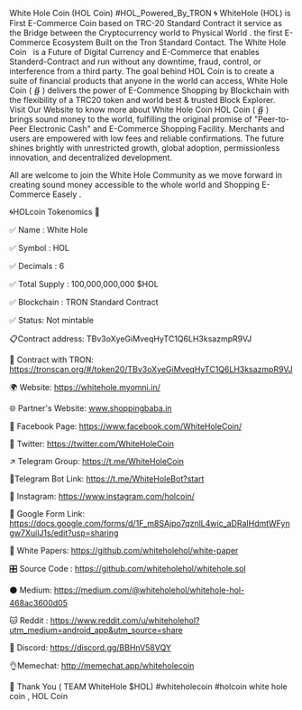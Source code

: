White Hole Coin (HOL Coin) 
#HOL_Powered_By_TRON
🌀 WhiteHole (HOL)  is First E-Commerce Coin based on TRC-20 Standard Contract
it service as the Bridge between the
Cryptocurrency world to Physical World . the first E-Commerce Ecosystem Built on the Tron Standard Contact. 
The White Hole Coin   is a Future of Digital Currency and E-Commerce   that enables Standerd-Contract and run without any downtime, fraud, control, or interference from a third party. The goal behind HOL Coin is to create a suite of financial products that anyone in the world can  access,
 White Hole Coin ( ∯ )
 delivers the power of E-Commence Shopping by Blockchain with the flexibility of a TRC20 token and world best & trusted Block Explorer.
Visit Our Website to know more about White Hole Coin
HOL Coin ( ∯ ) brings sound money to the world, fulfilling the original promise of "Peer-to-Peer Electronic Cash" and E-Commerce Shopping Facility. Merchants and users are empowered with low fees and reliable confirmations. The future shines brightly with unrestricted growth, global adoption, permissionless innovation, and decentralized development.

All are welcome to join the White Hole Community as we move forward in creating sound money accessible to the whole world and Shopping E-Commerce Easely .

🌀HOLcoin Tokenomics 🚀

✅ Name : White Hole

✅ Symbol : HOL

✅ Decimals : 6

✅ Total Supply : 100,000,000,000 $HOL

✅ Blockchain : TRON Standard Contract

✅ Status: Not mintable

📋Contract address: TBv3oXyeGiMveqHyTC1Q6LH3ksazmpR9VJ

📕 Contract with TRON:
https://tronscan.org/#/token20/TBv3oXyeGiMveqHyTC1Q6LH3ksazmpR9VJ

🌍 Website: https://whitehole.myomni.in/

🌐 Partner's Website: www.shoppingbaba.in

👤 Facebook Page: https://www.facebook.com/WhiteHoleCoin/

🐥 Twitter: https://twitter.com/WhiteHoleCoin

↗️ Telegram Group: https://t.me/WhiteHoleCoin

🤖Telegram Bot Link: https://t.me/WhiteHoleBot?start

🧿 Instagram: https://www.instagram.com/holcoin/

📄 Google Form Link:
https://docs.google.com/forms/d/1F_m8SAjpo7qznlL4wic_aDRaIHdmtWFyngw7XuilJ1s/edit?usp=sharing

📑 White Papers: 
https://github.com/whiteholehol/white-paper

🎛 Source Code : https://github.com/whiteholehol/whitehole.sol

⚫ Medium: https://medium.com/@whiteholehol/whitehole-hol-468ac3600d05

🐱 Reddit : 
https://www.reddit.com/u/whiteholehol?utm_medium=android_app&utm_source=share

🤖 Discord: https://discord.gg/BBHnV58VQY

👌Memechat: http://memechat.app/whiteholecoin



🙏 Thank You
 ( TEAM WhiteHole $HOL)
#whiteholecoin #holcoin white hole coin , HOL Coin
